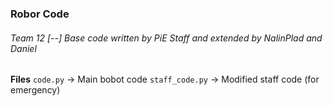 ### Robor Code
###### Team 12 [--] Base code written by PiE Staff and extended by NalinPlad and Daniel

**Files**
`code.py`        ->  Main bobot code
`staff_code.py`  ->  Modified staff code (for emergency)
